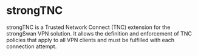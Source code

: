 strongTNC
=========

strongTNC is a Trusted Network Connect (TNC) extension for the strongSwan VPN
solution.  It allows the definition and enforcement of TNC policies that apply
to all VPN clients and must be fulfilled with each connection attempt.
